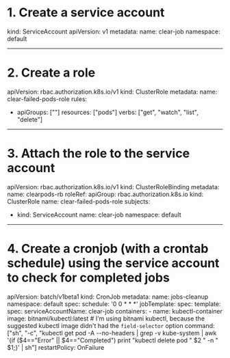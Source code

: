 # 1. Create a service account

kind: ServiceAccount
apiVersion: v1
metadata:
  name: clear-job
  namespace: default

---

# 2. Create a role

apiVersion: rbac.authorization.k8s.io/v1
kind: ClusterRole
metadata:
  name: clear-failed-pods-role
rules:
- apiGroups: [""]
  resources: ["pods"]
  verbs: ["get", "watch", "list", "delete"]

---

# 3. Attach the role to the service account

apiVersion: rbac.authorization.k8s.io/v1
kind: ClusterRoleBinding
metadata:
  name: clearpods-rb
roleRef:
  apiGroup: rbac.authorization.k8s.io
  kind: ClusterRole
  name: clear-failed-pods-role
subjects:
- kind: ServiceAccount
  name: clear-job
  namespace: default

---

# 4. Create a cronjob (with a crontab schedule) using the service account to check for completed jobs

apiVersion: batch/v1beta1
kind: CronJob
metadata:
  name: jobs-cleanup
  namespace: default
spec:
  schedule: '0 0 * * *'
  jobTemplate:
    spec:
      template:
        spec:
          serviceAccountName: clear-job
          containers:
          - name: kubectl-container
            image: bitnami/kubectl:latest
            # I'm using bitnami kubectl, because the suggested kubectl image didn't had the `field-selector` option
            command: ["sh", "-c", "kubectl get pod -A --no-headers | grep -v kube-system | awk '{if ($4==\"Error\" || $4==\"Completed\") print \"kubectl delete pod \" $2 \" -n \" $1;}' | sh"]
          restartPolicy: OnFailure
